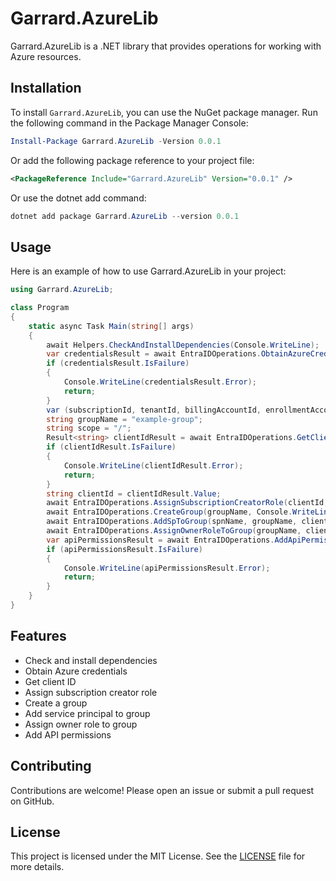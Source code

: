# Garrard.AzureLib

Garrard.AzureLib is a .NET library that provides operations for working with Azure resources.

## Installation

To install `Garrard.AzureLib`, you can use the NuGet package manager. Run the following command in the Package Manager Console:

```powershell
Install-Package Garrard.AzureLib -Version 0.0.1
```

Or add the following package reference to your project file:

```xml
<PackageReference Include="Garrard.AzureLib" Version="0.0.1" />
```

Or use the dotnet add command:

```powershell
dotnet add package Garrard.AzureLib --version 0.0.1
```

## Usage

Here is an example of how to use Garrard.AzureLib in your project:

```csharp
using Garrard.AzureLib;

class Program
{
    static async Task Main(string[] args)
    {
        await Helpers.CheckAndInstallDependencies(Console.WriteLine);
        var credentialsResult = await EntraIDOperations.ObtainAzureCredentials(Console.WriteLine);
        if (credentialsResult.IsFailure)
        {
            Console.WriteLine(credentialsResult.Error);
            return;
        }
        var (subscriptionId, tenantId, billingAccountId, enrollmentAccountId, spnName) = credentialsResult.Value;
        string groupName = "example-group";
        string scope = "/";
        Result<string> clientIdResult = await EntraIDOperations.GetClientId(spnName, Console.WriteLine);
        if (clientIdResult.IsFailure)
        {
            Console.WriteLine(clientIdResult.Error);
            return;
        }
        string clientId = clientIdResult.Value;
        await EntraIDOperations.AssignSubscriptionCreatorRole(clientId, Console.WriteLine);
        await EntraIDOperations.CreateGroup(groupName, Console.WriteLine);
        await EntraIDOperations.AddSpToGroup(spnName, groupName, clientId, Console.WriteLine);
        await EntraIDOperations.AssignOwnerRoleToGroup(groupName, clientId, scope, Console.WriteLine);
        var apiPermissionsResult = await EntraIDOperations.AddApiPermissions(clientId, Console.WriteLine);
        if (apiPermissionsResult.IsFailure)
        {
            Console.WriteLine(apiPermissionsResult.Error);
            return;
        }
    }
}
```

## Features

- Check and install dependencies
- Obtain Azure credentials
- Get client ID
- Assign subscription creator role
- Create a group
- Add service principal to group
- Assign owner role to group
- Add API permissions

## Contributing

Contributions are welcome! Please open an issue or submit a pull request on GitHub.

## License

This project is licensed under the MIT License. See the [LICENSE](https://github.com/garrardkitchen/azure-library/blob/main/LICENSE) file for more details.
